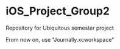 iOS_Project_Group2
==================

Repository for Ubiquitous semester project

From now on, use "Journally.xcworkspace"

